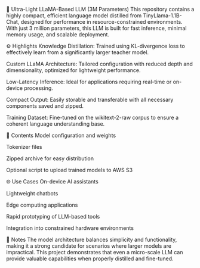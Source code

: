 🧠 Ultra-Light LLaMA-Based LLM (3M Parameters)
This repository contains a highly compact, efficient language model distilled from TinyLlama-1.1B-Chat, designed for performance in resource-constrained environments. With just 3 million parameters, this LLM is built for fast inference, minimal memory usage, and scalable deployment.

⚙️ Highlights
Knowledge Distillation: Trained using KL-divergence loss to effectively learn from a significantly larger teacher model.

Custom LLaMA Architecture: Tailored configuration with reduced depth and dimensionality, optimized for lightweight performance.

Low-Latency Inference: Ideal for applications requiring real-time or on-device processing.

Compact Output: Easily storable and transferable with all necessary components saved and zipped.

Training Dataset: Fine-tuned on the wikitext-2-raw corpus to ensure a coherent language understanding base.

📂 Contents
Model configuration and weights

Tokenizer files

Zipped archive for easy distribution

Optional script to upload trained models to AWS S3

🌐 Use Cases
On-device AI assistants

Lightweight chatbots

Edge computing applications

Rapid prototyping of LLM-based tools

Integration into constrained hardware environments

📝 Notes
The model architecture balances simplicity and functionality, making it a strong candidate for scenarios where larger models are impractical. This project demonstrates that even a micro-scale LLM can provide valuable capabilities when properly distilled and fine-tuned.
